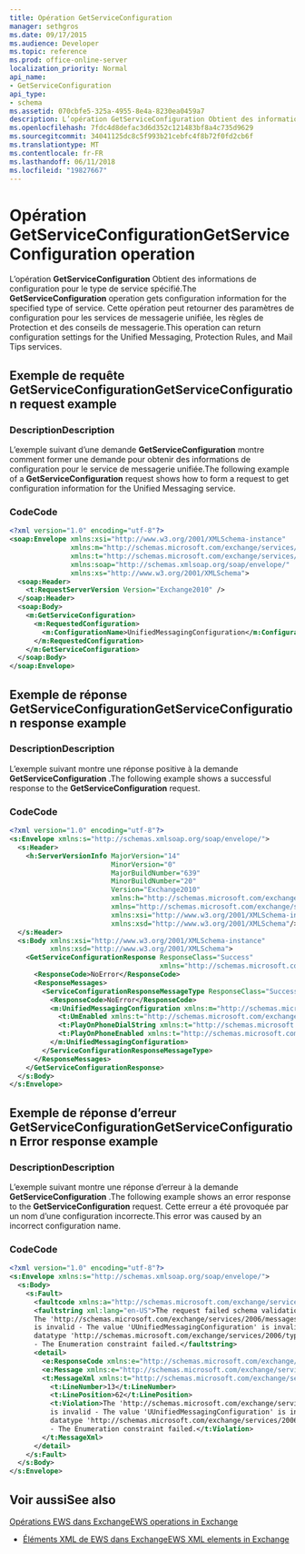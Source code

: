```yaml
---
title: Opération GetServiceConfiguration
manager: sethgros
ms.date: 09/17/2015
ms.audience: Developer
ms.topic: reference
ms.prod: office-online-server
localization_priority: Normal
api_name:
- GetServiceConfiguration
api_type:
- schema
ms.assetid: 070cbfe5-325a-4955-8e4a-8230ea0459a7
description: L’opération GetServiceConfiguration Obtient des informations de configuration pour le type de service spécifié. Cette opération peut retourner des paramètres de configuration pour les services de messagerie unifiée, les règles de Protection et des conseils de messagerie.
ms.openlocfilehash: 7fdc4d8defac3d6d352c121483bf8a4c735d9629
ms.sourcegitcommit: 34041125dc8c5f993b21cebfc4f8b72f0fd2cb6f
ms.translationtype: MT
ms.contentlocale: fr-FR
ms.lasthandoff: 06/11/2018
ms.locfileid: "19827667"
---
```

# <a name="getserviceconfiguration-operation"></a><span data-ttu-id="aed9d-104">Opération GetServiceConfiguration</span><span class="sxs-lookup"><span data-stu-id="aed9d-104">GetServiceConfiguration operation</span></span>

<span data-ttu-id="aed9d-105">L’opération **GetServiceConfiguration** Obtient des informations de configuration pour le type de service spécifié.</span><span class="sxs-lookup"><span data-stu-id="aed9d-105">The **GetServiceConfiguration** operation gets configuration information for the specified type of service.</span></span> <span data-ttu-id="aed9d-106">Cette opération peut retourner des paramètres de configuration pour les services de messagerie unifiée, les règles de Protection et des conseils de messagerie.</span><span class="sxs-lookup"><span data-stu-id="aed9d-106">This operation can return configuration settings for the Unified Messaging, Protection Rules, and Mail Tips services.</span></span> 
  
## <a name="getserviceconfiguration-request-example"></a><span data-ttu-id="aed9d-107">Exemple de requête GetServiceConfiguration</span><span class="sxs-lookup"><span data-stu-id="aed9d-107">GetServiceConfiguration request example</span></span>

### <a name="description"></a><span data-ttu-id="aed9d-108">Description</span><span class="sxs-lookup"><span data-stu-id="aed9d-108">Description</span></span>

<span data-ttu-id="aed9d-109">L’exemple suivant d’une demande **GetServiceConfiguration** montre comment former une demande pour obtenir des informations de configuration pour le service de messagerie unifiée.</span><span class="sxs-lookup"><span data-stu-id="aed9d-109">The following example of a **GetServiceConfiguration** request shows how to form a request to get configuration information for the Unified Messaging service.</span></span> 
  
### <a name="code"></a><span data-ttu-id="aed9d-110">Code</span><span class="sxs-lookup"><span data-stu-id="aed9d-110">Code</span></span>

```XML
<?xml version="1.0" encoding="utf-8"?>
<soap:Envelope xmlns:xsi="http://www.w3.org/2001/XMLSchema-instance"
               xmlns:m="http://schemas.microsoft.com/exchange/services/2006/messages"
               xmlns:t="http://schemas.microsoft.com/exchange/services/2006/types"
               xmlns:soap="http://schemas.xmlsoap.org/soap/envelope/"
               xmlns:xs="http://www.w3.org/2001/XMLSchema">
  <soap:Header>
    <t:RequestServerVersion Version="Exchange2010" />
  </soap:Header>
  <soap:Body>
    <m:GetServiceConfiguration>
      <m:RequestedConfiguration>
        <m:ConfigurationName>UnifiedMessagingConfiguration</m:ConfigurationName>
      </m:RequestedConfiguration>
    </m:GetServiceConfiguration>
  </soap:Body>
</soap:Envelope>
```

## <a name="getserviceconfiguration-response-example"></a><span data-ttu-id="aed9d-111">Exemple de réponse GetServiceConfiguration</span><span class="sxs-lookup"><span data-stu-id="aed9d-111">GetServiceConfiguration response example</span></span>

### <a name="description"></a><span data-ttu-id="aed9d-112">Description</span><span class="sxs-lookup"><span data-stu-id="aed9d-112">Description</span></span>

<span data-ttu-id="aed9d-113">L’exemple suivant montre une réponse positive à la demande **GetServiceConfiguration** .</span><span class="sxs-lookup"><span data-stu-id="aed9d-113">The following example shows a successful response to the **GetServiceConfiguration** request.</span></span> 
  
### <a name="code"></a><span data-ttu-id="aed9d-114">Code</span><span class="sxs-lookup"><span data-stu-id="aed9d-114">Code</span></span>

```XML
<?xml version="1.0" encoding="utf-8"?>
<s:Envelope xmlns:s="http://schemas.xmlsoap.org/soap/envelope/">
  <s:Header>
    <h:ServerVersionInfo MajorVersion="14" 
                         MinorVersion="0" 
                         MajorBuildNumber="639" 
                         MinorBuildNumber="20" 
                         Version="Exchange2010" 
                         xmlns:h="http://schemas.microsoft.com/exchange/services/2006/types" 
                         xmlns="http://schemas.microsoft.com/exchange/services/2006/types" 
                         xmlns:xsi="http://www.w3.org/2001/XMLSchema-instance" 
                         xmlns:xsd="http://www.w3.org/2001/XMLSchema"/>
  </s:Header>
  <s:Body xmlns:xsi="http://www.w3.org/2001/XMLSchema-instance" 
          xmlns:xsd="http://www.w3.org/2001/XMLSchema">
    <GetServiceConfigurationResponse ResponseClass="Success" 
                                     xmlns="http://schemas.microsoft.com/exchange/services/2006/messages">
      <ResponseCode>NoError</ResponseCode>
      <ResponseMessages>
        <ServiceConfigurationResponseMessageType ResponseClass="Success">
          <ResponseCode>NoError</ResponseCode>
          <m:UnifiedMessagingConfiguration xmlns:m="http://schemas.microsoft.com/exchange/services/2006/messages">
            <t:UmEnabled xmlns:t="http://schemas.microsoft.com/exchange/services/2006/types">true</t:UmEnabled>
            <t:PlayOnPhoneDialString xmlns:t="http://schemas.microsoft.com/exchange/services/2006/types">user@contoso.com</t:PlayOnPhoneDialString>
            <t:PlayOnPhoneEnabled xmlns:t="http://schemas.microsoft.com/exchange/services/2006/types">true</t:PlayOnPhoneEnabled>
          </m:UnifiedMessagingConfiguration>
        </ServiceConfigurationResponseMessageType>
      </ResponseMessages>
    </GetServiceConfigurationResponse>
  </s:Body>
</s:Envelope>
```

## <a name="getserviceconfiguration-error-response-example"></a><span data-ttu-id="aed9d-115">Exemple de réponse d’erreur GetServiceConfiguration</span><span class="sxs-lookup"><span data-stu-id="aed9d-115">GetServiceConfiguration Error response example</span></span>

### <a name="description"></a><span data-ttu-id="aed9d-116">Description</span><span class="sxs-lookup"><span data-stu-id="aed9d-116">Description</span></span>

<span data-ttu-id="aed9d-117">L’exemple suivant montre une réponse d’erreur à la demande **GetServiceConfiguration** .</span><span class="sxs-lookup"><span data-stu-id="aed9d-117">The following example shows an error response to the **GetServiceConfiguration** request.</span></span> <span data-ttu-id="aed9d-118">Cette erreur a été provoquée par un nom d’une configuration incorrecte.</span><span class="sxs-lookup"><span data-stu-id="aed9d-118">This error was caused by an incorrect configuration name.</span></span> 
  
### <a name="code"></a><span data-ttu-id="aed9d-119">Code</span><span class="sxs-lookup"><span data-stu-id="aed9d-119">Code</span></span>

```XML
<?xml version="1.0" encoding="utf-8"?>
<s:Envelope xmlns:s="http://schemas.xmlsoap.org/soap/envelope/">
  <s:Body>
    <s:Fault>
      <faultcode xmlns:a="http://schemas.microsoft.com/exchange/services/2006/types">a:ErrorSchemaValidation</faultcode>
      <faultstring xml:lang="en-US">The request failed schema validation: 
      The 'http://schemas.microsoft.com/exchange/services/2006/messages:ConfigurationName' element 
      is invalid - The value 'UUnifiedMessagingConfiguration' is invalid according to its 
      datatype 'http://schemas.microsoft.com/exchange/services/2006/types:ServiceConfigurationType' 
      - The Enumeration constraint failed.</faultstring>
      <detail>
        <e:ResponseCode xmlns:e="http://schemas.microsoft.com/exchange/services/2006/errors">ErrorSchemaValidation</e:ResponseCode>
        <e:Message xmlns:e="http://schemas.microsoft.com/exchange/services/2006/errors">The request failed schema validation.</e:Message>
        <t:MessageXml xmlns:t="http://schemas.microsoft.com/exchange/services/2006/types">
          <t:LineNumber>13</t:LineNumber>
          <t:LinePosition>62</t:LinePosition>
          <t:Violation>The 'http://schemas.microsoft.com/exchange/services/2006/messages:ConfigurationName' element 
          is invalid - The value 'UUnifiedMessagingConfiguration' is invalid according to its 
          datatype 'http://schemas.microsoft.com/exchange/services/2006/types:ServiceConfigurationType'
          - The Enumeration constraint failed.</t:Violation>
        </t:MessageXml>
      </detail>
    </s:Fault>
  </s:Body>
</s:Envelope>
```

## <a name="see-also"></a><span data-ttu-id="aed9d-120">Voir aussi</span><span class="sxs-lookup"><span data-stu-id="aed9d-120">See also</span></span>



[<span data-ttu-id="aed9d-121">Opérations EWS dans Exchange</span><span class="sxs-lookup"><span data-stu-id="aed9d-121">EWS operations in Exchange</span></span>](ews-operations-in-exchange.md)
  
- [<span data-ttu-id="aed9d-122">Éléments XML de EWS dans Exchange</span><span class="sxs-lookup"><span data-stu-id="aed9d-122">EWS XML elements in Exchange</span></span>](ews-xml-elements-in-exchange.md)

